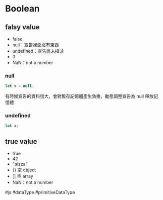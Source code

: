 # Boolean
## falsy value
-   false	
-   null：宣告裡面沒有東西
-   undefined：宣告尚未指派
-   0
-   NaN：not a number

### null
```js
let x = null;
```
有時候宣告的資料很大，會對暫存記憶體產生負擔，動態調整宣告為 null 釋放記憶體
### undefined
```js
let x;
```
 ## true value
-   true
-   42
-   "pizza"
-   {} 空 object
-   [] 空 array
-   NaN：not a number

#js #dataType #primitiveDataType 